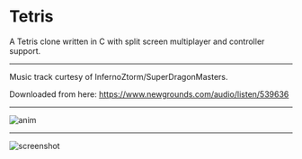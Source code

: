 # Tetris
A Tetris clone written in C with split screen multiplayer and controller support.

----

Music track curtesy of InfernoZtorm/SuperDragonMasters. 

Downloaded from here: https://www.newgrounds.com/audio/listen/539636

----

![anim](https://i.imgur.com/DRD30fn.gif)

----

![screenshot](https://i.imgur.com/DCB95ux.png)
